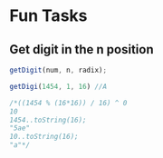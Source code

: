 # Fun Tasks

## Get digit in the n position

```js
getDigit(num, n, radix);
```

```js
getDigi(1454, 1, 16) //A
```

```js
/*((1454 % (16*16)) / 16) ^ 0
10
1454..toString(16);
"5ae"
10..toString(16);
"a"*/
```
